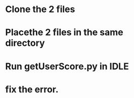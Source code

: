 # Clone the 2 files
# Placethe 2 files in the same directory
# Run getUserScore.py in IDLE
# fix the error.
